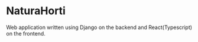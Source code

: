 # NaturaHorti
Web application written using Django on the backend and React(Typescript) on the frontend.
